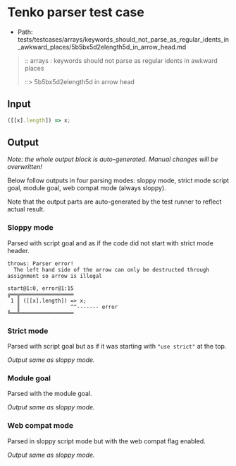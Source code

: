 # Tenko parser test case

- Path: tests/testcases/arrays/keywords_should_not_parse_as_regular_idents_in_awkward_places/5b5bx5d2elength5d_in_arrow_head.md

> :: arrays : keywords should not parse as regular idents in awkward places
>
> ::> 5b5bx5d2elength5d in arrow head

## Input

`````js
([[x].length]) => x;
`````

## Output

_Note: the whole output block is auto-generated. Manual changes will be overwritten!_

Below follow outputs in four parsing modes: sloppy mode, strict mode script goal, module goal, web compat mode (always sloppy).

Note that the output parts are auto-generated by the test runner to reflect actual result.

### Sloppy mode

Parsed with script goal and as if the code did not start with strict mode header.

`````
throws: Parser error!
  The left hand side of the arrow can only be destructed through assignment so arrow is illegal

start@1:0, error@1:15
╔══╦═════════════════
 1 ║ ([[x].length]) => x;
   ║                ^^------- error
╚══╩═════════════════

`````

### Strict mode

Parsed with script goal but as if it was starting with `"use strict"` at the top.

_Output same as sloppy mode._

### Module goal

Parsed with the module goal.

_Output same as sloppy mode._

### Web compat mode

Parsed in sloppy script mode but with the web compat flag enabled.

_Output same as sloppy mode._
